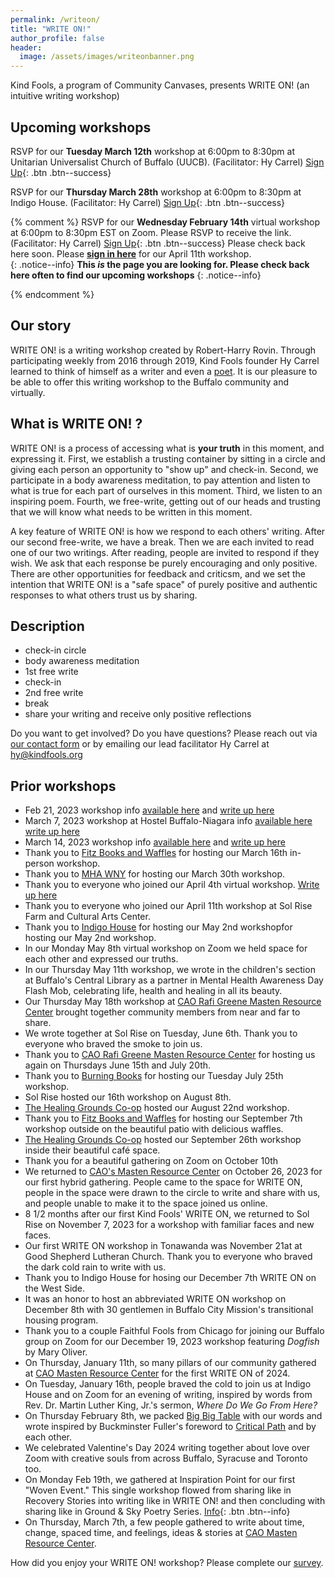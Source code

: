 ```yaml
---
permalink: /writeon/
title: "WRITE ON!"
author_profile: false
header:
  image: /assets/images/writeonbanner.png
---
```


Kind Fools, a program of Community Canvases, presents WRITE ON! (an intuitive writing workshop)

## Upcoming workshops

RSVP for our **Tuesday March 12th** workshop at 6:00pm to 8:30pm
at Unitarian Universalist Church of Buffalo (UUCB).
(Facilitator: Hy Carrel)
[Sign Up](/signups/writeon20240312/){: .btn .btn--success}

RSVP for our **Thursday March 28th** workshop at 6:00pm to 8:30pm
at Indigo House.
(Facilitator: Hy Carrel)
[Sign Up](/signups/writeon20240328/){: .btn .btn--success}

{% comment %}
RSVP for our **Wednesday February 14th** virtual workshop at 6:00pm to 8:30pm EST
on Zoom. Please RSVP to receive the link.
(Facilitator: Hy Carrel)
[Sign Up](/signups/writeon20240214/){: .btn .btn--success}
Please check back here soon.
Please **[sign in here](/signin/)** for our April 11th workshop.<br>
{: .notice--info}
**This *is* the page you are looking for. Please check back here often to find our upcoming workshops**
{: .notice--info}

{% endcomment %}

## Our story 

WRITE ON! is a writing workshop created by Robert-Harry Rovin. Through participating weekly from 2016 through 2019, Kind Fools founder Hy Carrel learned to think of himself as a writer and even a [poet](https://withkindness.org). It is our pleasure to be able to offer this writing workshop to the Buffalo community and virtually.

## What is WRITE ON! ?

WRITE ON! is a process of accessing what is **your truth** in this moment, and expressing it. First, we establish a trusting container by sitting in a circle and giving each person an opportunity to "show up" and check-in. Second, we participate in a body awareness meditation, to pay attention and listen to what is true for each part of ourselves in this moment. Third, we listen to an inspiring poem. Fourth, we free-write, getting out of our heads and trusting that we will know what needs to be written in this moment. 

A key feature of WRITE ON! is how we respond to each others' writing. After our second free-write, we have a break. Then we are each invited to read one of our two writings. After reading, people are invited to respond if they wish. We ask that each response be purely encouraging and only positive. There are other opportunities for feedback and criticsm, and we set the intention that WRITE ON! is a "safe space" of purely positive and authentic responses to what others trust us by sharing.

## Description

* check-in circle
* body awareness meditation
* 1st free write
* check-in
* 2nd free write
* break
* share your writing and receive only positive reflections

Do you want to get involved? Do you have questions? Please reach out via [our contact form](/interest/) or by emailing our lead facilitator Hy Carrel at [hy@kindfools.org](mailto:hy@kindfools.org)

## Prior workshops

- Feb 21, 2023 workshop info [available here](https://www.facebook.com/events/593084972216087) and [write up here](/writing/first-write-on/)
- March 7, 2023 workshop at Hostel Buffalo-Niagara info [available here](https://www.facebook.com/events/161314222995251) [write up here](/writing/second-write-on/)
- March 14, 2023 workshop info [available here](https://www.facebook.com/events/1637487610014641) and [write up here](/writing/third-write-on/)
- Thank you to [Fitz Books and Waffles](https://www.fitzbooks.net) for hosting our March 16th in-person workshop.
- Thank you to [MHA WNY](https://mhawny.org) for hosting our March 30th workshop.
- Thank you to everyone who joined our April 4th virtual workshop. [Write up here](/writing/third-write-on/)
- Thank you to everyone who joined our April 11th workshop at Sol Rise Farm and Cultural Arts Center.
- Thank you to [Indigo House](https://www.indigohousebuffalo.com) for hosting our May 2nd workshopfor hosting our May 2nd workshop.
- In our Monday May 8th virtual workshop on Zoom we held space for each other and expressed our truths.
- In our Thursday May 11th workshop, we wrote in the
  children's section at Buffalo's Central Library as a partner
  in Mental Health Awareness Day Flash Mob, celebrating life,
  health and healing in all its beauty.
- Our Thursday May 18th workshop
  at [CAO Rafi Greene Masten Resource Center](
  https://www.caowny.org/masten-resource-center)
  brought together community members from near and far
  to share.
- We wrote together at Sol Rise on Tuesday, June 6th.
  Thank you to everyone who braved the smoke to join us.
- Thank you to [CAO Rafi Greene Masten Resource Center](
  https://www.caowny.org/masten-resource-center)
  for hosting us again on Thursdays June 15th and July 20th.
- Thank you to [Burning Books](https://burningbooks.com/pages/contact)
  for hosting our Tuesday July 25th workshop.
- Sol Rise hosted our 16th workshop on August 8th.
- [The Healing Grounds Co-op](https://www.facebook.com/TheHealingGroundsCoop/)
  hosted our August 22nd workshop.
- Thank you to [Fitz Books and Waffles](https://www.fitzbooks.net) for hosting our September 7th workshop outside on the beautiful patio with delicious waffles.
- [The Healing Grounds Co-op](https://www.facebook.com/TheHealingGroundsCoop/)
  hosted our September 26th workshop inside their beautiful café space.
- Thank you for a beautiful gathering on Zoom on October 10th 
- We returned to [CAO's Masten Resource Center](https://www.caowny.org/masten-resource-center/)
  on October 26, 2023 for our first hybrid gathering. People came to the space for WRITE ON,
  people in the space were drawn to the circle to write and share with us,
  and people unable to make it to the space joined us online.
- 8 1/2 months after our first Kind Fools' WRITE ON, we returned to Sol Rise
  on November 7, 2023 for a workshop with familiar faces and new faces.
- Our first WRITE ON workshop in Tonawanda was November 21at at Good Shepherd
  Lutheran Church. Thank you to everyone who braved the dark cold rain to
  write with us.
- Thank you to Indigo House for hosing our December 7th WRITE ON on the
  West Side.
- It was an honor to host an abbreviated WRITE ON workshop on December 8th
  with 30 gentlemen in Buffalo City Mission's transitional housing program.
- Thank you to a couple Faithful Fools from Chicago for joining our Buffalo
  group on Zoom for our December 19, 2023 workshop featuring *Dogfish* by
  Mary Oliver.
- On Thursday, January 11th, so many pillars of our community gathered at
  [CAO Masten Resource Center](https://www.caowny.org/masten-resource-center/)
  for the first WRITE ON of 2024.
- On Tuesday, January 16th, people braved the cold to join us at Indigo House
  and on Zoom for an evening of writing, inspired by words from Rev. Dr. Martin Luther
  King, Jr.'s sermon, *Where Do We Go From Here?*
- On Thursday February 8th, we packed [Big Big Table](https://www.bigbigtable.org)
  with our words and wrote inspired by Buckminster Fuller's foreword to [Critical Path](
  https://en.wikipedia.org/wiki/Critical_Path_(book))
  and by each other.
- We celebrated Valentine's Day 2024 writing together about love over Zoom with
  creative souls from across Buffalo, Syracuse and Toronto too.
- On Monday Feb 19th, we gathered at Inspiration Point for our first "Woven Event."
  This single workshop flowed from sharing like in Recovery Stories into writing
  like in WRITE ON! and then concluding with sharing like in Ground & Sky Poetry
  Series. [Info](/thewovenevent/){: .btn .btn--info}<br>
- On Thursday, March 7th, a few people gathered to write about time, change,
  spaced time, and feelings, ideas & stories at
  [CAO Masten Resource Center](https://www.caowny.org/masten-resource-center/).



How did you enjoy your WRITE ON! workshop? Please complete our [survey](/survey/).
